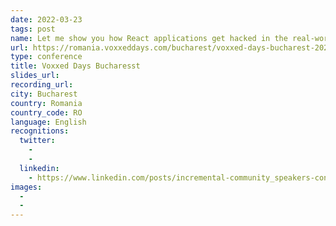 ```yaml
---
date: 2022-03-23
tags: post
name: Let me show you how React applications get hacked in the real-world 
url: https://romania.voxxeddays.com/bucharest/voxxed-days-bucharest-2022/
type: conference
title: Voxxed Days Bucharesst
slides_url:
recording_url:
city: Bucharest
country: Romania
country_code: RO
language: English
recognitions:
  twitter:
    - 
    - 
  linkedin:
    - https://www.linkedin.com/posts/incremental-community_speakers-conference-itwillbefun-activity-6892394729137405952-C0Fm
images:
  - 
  - 
---
```

